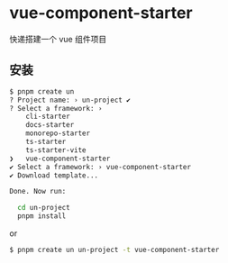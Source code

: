 # vue-component-starter

快递搭建一个 vue 组件项目

## 安装

```bash
$ pnpm create un
? Project name: › un-project ✔
? Select a framework: ›
    cli-starter
    docs-starter
    monorepo-starter
    ts-starter
    ts-starter-vite
❯   vue-component-starter
✔ Select a framework: › vue-component-starter
✔ Download template...

Done. Now run:

  cd un-project
  pnpm install
```

or

```bash 
$ pnpm create un un-project -t vue-component-starter
```
